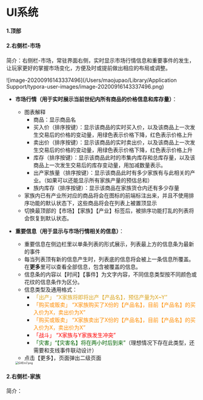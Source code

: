 # UI系统

#### 1.顶部

#### 2.右侧栏-市场

简介：右侧栏-市场，常驻界面右侧，实时显示市场行情信息和重要事件的发生，让玩家更好的掌握市场变化，方便及时或提前做出相应的布局或调整。

![image-20200916143337496](/Users/maojupao/Library/Application Support/typora-user-images/image-20200916143337496.png)

- **市场行情（用于实时展示当前世纪内所有商品的价格信息和库存量）**：
  - 图表解释
    - 商品：显示商品名
    - 买入价（排序按键）：显示该商品的实时买入价，以及该商品上一次发生交易后的价格的变动量，用绿色表示价格下降，红色表示价格上升
    - 卖出价（排序按键）：显示该商品的实时卖出价，以及该商品上一次发生交易后的价格的变动量，用绿色表示价格下降，红色表示价格上升
    - 库存（排序按键）：显示该商品此时的市集内库存和总库存量，以及该商品上一次发生交易后的库存变动量，用加减数量表示。
    - 出产家族量（排序按键）：显示该商品此时有多少家族有与此相关的产业。（如果可以还能显示所有家族产量的预估总和）
    - 族内库存（排序按键）：显示该商品在家族货仓内还有多少存量
  - 家族内已有产业所对应的商品将会在图标的前端标注出来，并且不使用排序功能的默认状态下，这些商品将会在列表上被置顶显示
  - 切换最顶部的【市场】【家族】【产业】标签后，被排序功能打乱的列表将会恢复到默认状态。
  
- **重要信息（用于显示与市场行情相关的信息）**：
  - 重要信息在侧边栏里以单条列表的形式展示，列表最上方的信息条为最新的事件
  - 每当列表顶有新的信息产生时，列表底的信息将会被上一条信息所覆盖。在**更多**里可以查看全部信息，包含被覆盖的信息。
  - 信息条的内容以【时间】【事件】为文字内容，不同信息类型按不同颜色或花纹的信息条作为区分。
  - 信息类型及通用格式：
    - <font color="goldenRod">「出产」 “X家族将即将出产【产品名】，预估产量为X~Y”</font>
    - <font color="Darkorange">「购买或贩卖」 “X家族购买了X份的【产品名】，目前【产品名】的买入价为X，卖出价为X”</font>
    - <font color="Darkorange">「购买或贩卖」 “X家族卖出了X份的【产品名】，目前【产品名】的买入价为X，卖出价为X”</font>
    - <font color="red">「战斗」 “X家族与Y家族发生冲突”</font>
    - <font color="DarkGreen">「灾害」“【灾害名】将在两小时后到来”</font>（理想情况下存在此类型，还需要和支线事件联动设计）
  - 点击【更多】，页面弹出二级页面
  
  <img src="https://wx2.sbimg.cn/2020/09/16/GXEm7.png" alt="GXEm7.png" style="zoom:50%;" />



#### 2.右侧栏-家族

简介：

